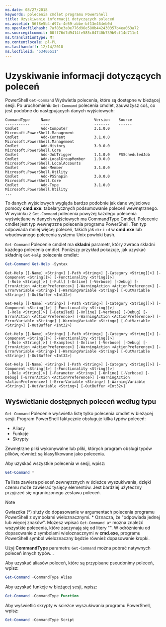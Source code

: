 ```yaml
---
ms.date: 08/27/2018
keywords: polecenia cmdlet programu PowerShell
title: Uzyskiwanie informacji dotyczących poleceń
ms.assetid: 56f8e5b4-d97c-4e59-abbe-bf13e464eb0d
ms.openlocfilehash: 7af83e3a0e776d96e580b442430357b4ea063a72
ms.sourcegitcommit: 00ff76d7d9414fe585c04740b739b9cf14d711e1
ms.translationtype: MT
ms.contentlocale: pl-PL
ms.lasthandoff: 12/14/2018
ms.locfileid: "53405511"
---
```

# <a name="getting-information-about-commands"></a>Uzyskiwanie informacji dotyczących poleceń

PowerShell `Get-Command` Wyświetla polecenia, które są dostępne w bieżącej sesji.
Po uruchomieniu `Get-Command` polecenia cmdlet, zauważysz coś, co jest podobne do następujących danych wyjściowych:

```output
CommandType     Name                    Version    Source
-----------     ----                    -------    ------
Cmdlet          Add-Computer            3.1.0.0    Microsoft.PowerShell.Management
Cmdlet          Add-Content             3.1.0.0    Microsoft.PowerShell.Management
Cmdlet          Add-History             3.0.0.0    Microsoft.PowerShell.Core
Cmdlet          Add-JobTrigger          1.1.0.0    PSScheduledJob
Cmdlet          Add-LocalGroupMember    1.0.0.0    Microsoft.PowerShell.LocalAccounts
Cmdlet          Add-Member              3.1.0.0    Microsoft.PowerShell.Utility
Cmdlet          Add-PSSnapin            3.0.0.0    Microsoft.PowerShell.Core
Cmdlet          Add-Type                3.1.0.0    Microsoft.PowerShell.Utility
...
```

To danych wyjściowych wygląda bardzo podobnie jak dane wyjściowe pomocy **cmd.exe**: tabelarycznych podsumowanie poleceń wewnętrznego. W wycinku z `Get-Command` polecenia powyżej każdego polecenia wyświetlane w danych wyjściowych ma CommandType Cmdlet. Polecenie cmdlet jest typ wewnętrzne polecenia programu PowerShell. Ten typ odpowiada mniej więcej poleceń, takich jak `dir` i `cd` w **cmd.exe** lub wbudowanego polecenia systemu Unix powłoki bash.

`Get-Command` Polecenie cmdlet ma **składni** parametr, który zwraca składni każdego polecenia cmdlet. Poniższy przykład pokazuje, jak uzyskać składnię `Get-Help` polecenia cmdlet:

```powershell
Get-Command Get-Help -Syntax
```

```output
Get-Help [[-Name] <String>] [-Path <String>] [-Category <String[]>] [-Component <String[]>] [-Functionality <String[]>]
 [-Role <String[]>] [-Full] [-Online] [-Verbose] [-Debug] [-ErrorAction <ActionPreference>] [-WarningAction <ActionPreference>] [-ErrorVariable <String>] [-WarningVariable <String>] [-OutVariable <String>] [-OutBuffer <Int32>]

Get-Help [[-Name] <String>] [-Path <String>] [-Category <String[]>] [-Component <String[]>] [-Functionality <String[]>]
 [-Role <String[]>] [-Detailed] [-Online] [-Verbose] [-Debug] [-ErrorAction <ActionPreference>] [-WarningAction <ActionPreference>] [-ErrorVariable <String>] [-WarningVariable <String>] [-OutVariable <String>] [-OutBuffer <Int32>]

Get-Help [[-Name] <String>] [-Path <String>] [-Category <String[]>] [-Component <String[]>] [-Functionality <String[]>]
 [-Role <String[]>] [-Examples] [-Online] [-Verbose] [-Debug] [-ErrorAction <ActionPreference>] [-WarningAction <ActionPreference>] [-ErrorVariable <String>] [-WarningVariable <String>] [-OutVariable <String>] [-OutBuffer <Int32>]

Get-Help [[-Name] <String>] [-Path <String>] [-Category <String[]>] [-Component <String[]>] [-Functionality <String[]>]
 [-Role <String[]>] [-Parameter <String>] [-Online] [-Verbose] [-Debug] [-ErrorAction <ActionPreference>] [-WarningAction <ActionPreference>] [-ErrorVariable <String>] [-WarningVariable <String>] [-OutVariable <String>] [-OutBuffer <Int32>]
```

## <a name="displaying-available-command-by-type"></a>Wyświetlanie dostępnych poleceń według typu

`Get-Command` Polecenie wyświetla listę tylko polecenia cmdlet w bieżącej sesji. Program PowerShell faktycznie obsługuje kilka typów poleceń:

- Aliasy
- Funkcje
- Skrypty

Zewnętrzne pliki wykonywalne lub pliki, których program obsługi typów plików, również są klasyfikowane jako polecenia.

Aby uzyskać wszystkie polecenia w sesji, wpisz:

```powershell
Get-Command *
```

Ta lista zawiera poleceń zewnętrznych w ścieżce wyszukiwania, dzięki czemu może zawierać tysięcy elementów.
Jest bardziej użyteczny przyjrzeć się ograniczonego zestawu poleceń.

> [!NOTE]
> Gwiazdka (\*) służy do dopasowanie w argumentach polecenia programu PowerShell z symbolami wieloznacznymi. \* Oznacza, że "odpowiada jednej lub więcej znaków". Możesz wpisać `Get-Command a*` można znaleźć wszystkie polecenia, które zaczynają się od litery "". W odróżnieniu od dopasowanie z symbolami wieloznacznymi w **cmd.exe**, programu PowerShell symbol wieloznaczny będzie również dopasowanie kropki.

Użyj **CommandType** parametru `Get-Command` można pobrać natywnych poleceń innych typów.
.

Aby uzyskać aliasów poleceń, które są przypisane pseudonimy poleceń, wpisz:

```powershell
Get-Command -CommandType Alias
```

Aby uzyskać funkcje w bieżącej sesji, wpisz:

```powershell
Get-Command -CommandType Function
```

Aby wyświetlić skrypty w ścieżce wyszukiwania programu PowerShell, wpisz:

```powershell
Get-Command -CommandType Script
```